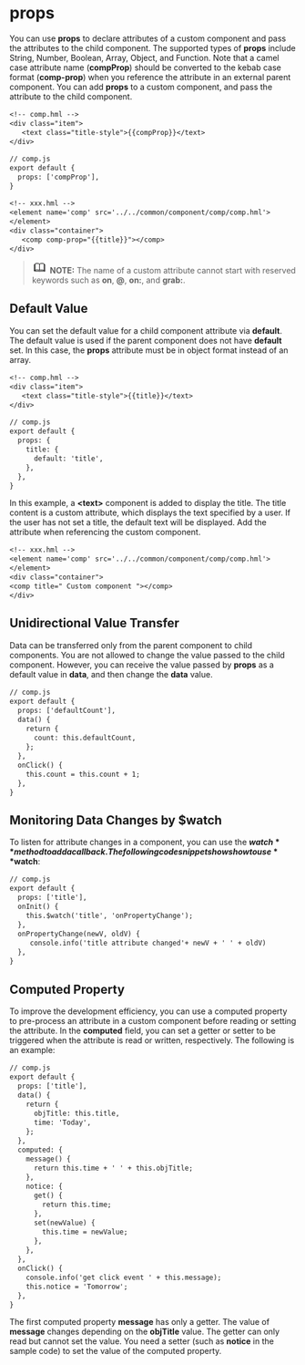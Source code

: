 # props<a name="EN-US_TOPIC_0000001173164675"></a>

You can use  **props**  to declare attributes of a custom component and pass the attributes to the child component. The supported types of  **props**  include String, Number, Boolean, Array, Object, and Function. Note that a camel case attribute name \(**compProp**\) should be converted to the kebab case format \(**comp-prop**\) when you reference the attribute in an external parent component. You can add  **props**  to a custom component, and pass the attribute to the child component.

```
<!-- comp.hml -->
<div class="item"> 
   <text class="title-style">{{compProp}}</text> 
</div>
```

```
// comp.js 
export default { 
  props: ['compProp'],
}
```

```
<!-- xxx.hml -->
<element name='comp' src='../../common/component/comp/comp.hml'></element>
<div class="container"> 
   <comp comp-prop="{{title}}"></comp> 
</div>
```

>![](../../public_sys-resources/icon-note.gif) **NOTE:** 
>The name of a custom attribute cannot start with reserved keywords such as  **on**,  **@**,  **on:**, and  **grab:**.

## Default Value<a name="section448655843113"></a>

You can set the default value for a child component attribute via  **default**. The default value is used if the parent component does not have  **default**  set. In this case, the  **props**  attribute must be in object format instead of an array.

```
<!-- comp.hml -->
<div class="item"> 
   <text class="title-style">{{title}}</text> 
</div>
```

```
// comp.js
export default { 
  props: {
    title: {
      default: 'title',
    },
  },
}
```

In this example, a  **<text\>**  component is added to display the title. The title content is a custom attribute, which displays the text specified by a user. If the user has not set a title, the default text will be displayed. Add the attribute when referencing the custom component.

```
<!-- xxx.hml -->
<element name='comp' src='../../common/component/comp/comp.hml'></element>
<div class="container"> 
<comp title=" Custom component "></comp>
</div>
```

## Unidirectional Value Transfer<a name="section9681151218247"></a>

Data can be transferred only from the parent component to child components. You are not allowed to change the value passed to the child component. However, you can receive the value passed by  **props**  as a default value in  **data**, and then change the  **data**  value.

```
// comp.js
export default { 
  props: ['defaultCount'],
  data() {
    return {
      count: this.defaultCount,
    };
  },
  onClick() {
    this.count = this.count + 1;
  },
}
```

## Monitoring Data Changes by  **$watch**<a name="section205821113182114"></a>

To listen for attribute changes in a component, you can use the  **$watch**  method to add a callback. The following code snippet shows how to use  **$watch**:

```
// comp.js
export default { 
  props: ['title'],
  onInit() {
    this.$watch('title', 'onPropertyChange');
  },
  onPropertyChange(newV, oldV) {
     console.info('title attribute changed'+ newV + ' ' + oldV)
  },
}
```

## Computed Property<a name="section1088954011234"></a>

To improve the development efficiency, you can use a computed property to pre-process an attribute in a custom component before reading or setting the attribute. In the  **computed**  field, you can set a getter or setter to be triggered when the attribute is read or written, respectively. The following is an example:

```
// comp.js
export default { 
  props: ['title'],
  data() {
    return {
      objTitle: this.title,
      time: 'Today',
    };
  },
  computed: {
    message() {
      return this.time + ' ' + this.objTitle;
    },
    notice: {
      get() {
        return this.time;
      },
      set(newValue) {
        this.time = newValue;
      },
    },
  },
  onClick() {
    console.info('get click event ' + this.message);
    this.notice = 'Tomorrow';
  },
}
```

The first computed property  **message**  has only a getter. The value of  **message**  changes depending on the  **objTitle**  value. The getter can only read but cannot set the value. You need a setter \(such as  **notice**  in the sample code\) to set the value of the computed property.


